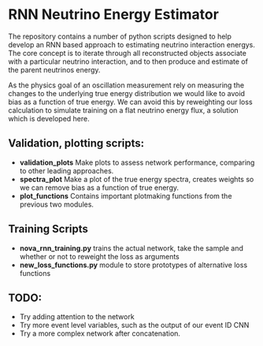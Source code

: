 # RNN Neutrino Energy Estimator
The repository contains a number of python scripts designed to help develop an RNN based approach to estimating
neutrino interaction energys. The core concept is to iterate through all reconstructed objects associate with a
particular neutrino interaction, and to then produce and estimate of the parent neutrinos energy.

As the physics goal of an oscillation measurement rely on measuring the changes to the underlying true energy
distribution we would like to avoid bias as a function of true energy. We can avoid this by reweighting our loss
calculation to simulate training on a flat neutrino energy flux, a solution which is developed here.

## Validation, plotting scripts:
- **validation_plots** Make plots to assess network performance, comparing to other leading approaches.
- **spectra_plot** Make a plot of the true energy spectra, creates weights so we can remove bias as a function of true energy.
- **plot_functions** Contains important plotmaking functions from the previous two modules.

## Training Scripts
- **nova_rnn_training.py** trains the actual network, take the sample and whether or not to reweight the loss as arguments
- **new_loss_functions.py** module to store prototypes of alternative loss functions

## TODO:
- Try adding attention to the network
- Try more event level variables, such as the output of our event ID CNN
- Try a more complex network after concatenation.
